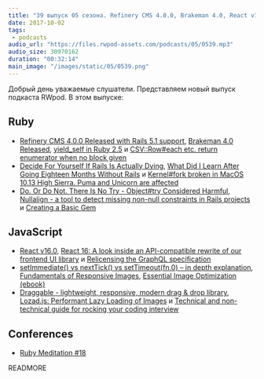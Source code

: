 ```yaml
---
title: "39 выпуск 05 сезона. Refinery CMS 4.0.0, Brakeman 4.0, React v16.0, Nullalign, Draggable, Lozad.js и прочее"
date: 2017-10-02
tags:
 - podcasts
audio_url: "https://files.rwpod-assets.com/podcasts/05/0539.mp3"
audio_size: 30970162
duration: "00:32:14"
main_image: "/images/static/05/0539.png"
---
```


Добрый день уважаемые слушатели. Представляем новый выпуск подкаста RWpod. В этом выпуске:

## Ruby

 - [Refinery CMS 4.0.0 Released with Rails 5.1 support](http://www.refinerycms.com/blog/posts/refinery-cms-4-dot-0-dot-0-released-with-rails-5-dot-1-support), [Brakeman 4.0 Released](https://brakemanscanner.org/blog/2017/09/25/brakeman-4-dot-0-released/), [yield_self in Ruby 2.5](http://mlomnicki.com/yield-self-in-ruby-25/) и [CSV::Row#each etc. return enumerator when no block given](http://blog.bigbinary.com/2017/09/25/csv-row-each-and-delete-if-return-enumerator-when-no-block-given.html)
 - [Decide For Yourself If Rails Is Actually Dying](http://www.carlosramireziii.com/decide-for-yourself-if-rails-is-actually-dying.html), [What Did I Learn After Going Eighteen Months Without Rails](https://www.monterail.com/blog/ruby-without-rails) и [Kernel#fork broken in MacOS 10.13 High Sierra. Puma and Unicorn are affected](https://github.com/puma/puma/issues/1421)
 - [Do. Or Do Not. There Is No Try - Object#try Considered Harmful](https://karolgalanciak.com/blog/2017/09/24/do-or-do-not-there-is-no-try-object-number-try-considered-harmful/), [Nullalign - a tool to detect missing non-null constraints in Rails projects](https://github.com/tcopeland/nullalign) и [Creating a Basic Gem](https://www.driftingruby.com/episodes/creating-a-basic-gem)

## JavaScript

 - [React v16.0](https://reactjs.org/blog/2017/09/26/react-v16.0.html), [React 16: A look inside an API-compatible rewrite of our frontend UI library](https://code.facebook.com/posts/1716776591680069/react-16-a-look-inside-an-api-compatible-rewrite-of-our-frontend-ui-library/) и [Relicensing the GraphQL specification](https://code.facebook.com/posts/121714468491809/relicensing-the-graphql-specification/)
 - [setImmediate() vs nextTick() vs setTimeout(fn,0) – in depth explanation](http://voidcanvas.com/setimmediate-vs-nexttick-vs-settimeout/), [Fundamentals of Responsive Images](https://www.lullabot.com/articles/fundamentals-of-responsive-images), [Essential Image Optimization (ebook)](https://images.guide/)
 - [Draggable -  lightweight, responsive, modern drag & drop library](https://shopify.github.io/draggable/), [Lozad.js: Performant Lazy Loading of Images](https://css-tricks.com/lozad-js-performant-lazy-loading-images/) и [Technical and non-technical guide for rocking your coding interview](https://github.com/yangshun/tech-interview-handbook)

## Conferences

 - [Ruby Meditation #18](http://www.rubymeditation.com/)

READMORE
